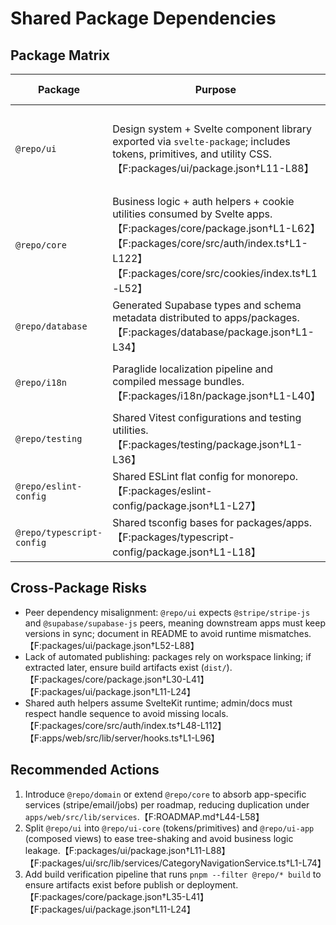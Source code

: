 # Shared Package Dependencies

## Package Matrix
| Package | Purpose | Key Dependencies | Notes |
| --- | --- | --- | --- |
| `@repo/ui` | Design system + Svelte component library exported via `svelte-package`; includes tokens, primitives, and utility CSS.【F:packages/ui/package.json†L11-L88】 | `@melt-ui/svelte`, `bits-ui`, Tailwind utilities, workspace deps (`@repo/database`, `@repo/i18n`). | Contains service-like modules (`src/lib/services/CategoryNavigationService.ts`) that should live in core/domain layer; refactor to keep UI package pure.【F:packages/ui/src/lib/services/CategoryNavigationService.ts†L1-L74】 |
| `@repo/core` | Business logic + auth helpers + cookie utilities consumed by Svelte apps.【F:packages/core/package.json†L1-L62】【F:packages/core/src/auth/index.ts†L1-L122】【F:packages/core/src/cookies/index.ts†L1-L52】 | Supabase SSR client, `slugify`, `nanoid`, workspace database types. | Lacks dedicated services directory; opportunity to absorb app-specific services (stripe/email) per roadmap.【F:ROADMAP.md†L44-L58】 |
| `@repo/database` | Generated Supabase types and schema metadata distributed to apps/packages.【F:packages/database/package.json†L1-L34】 | TypeScript 5.8.2, ESLint config. | No runtime deps; ensure `tsc --build` output published before install. |
| `@repo/i18n` | Paraglide localization pipeline and compiled message bundles.【F:packages/i18n/package.json†L1-L40】 | `rimraf` for cleaning, workspace configs. | Build depends on Node 22; ensure CLI run before imports. |
| `@repo/testing` | Shared Vitest configurations and testing utilities.【F:packages/testing/package.json†L1-L36】 | `vitest`, `happy-dom`, TypeScript configs. | Expand to host Playwright config and Supabase fixtures to reduce duplication. |
| `@repo/eslint-config` | Shared ESLint flat config for monorepo.【F:packages/eslint-config/package.json†L1-L27】 | ESLint 9, Svelte plugin, Turbo config. | No tests; consider adding example project to verify config. |
| `@repo/typescript-config` | Shared tsconfig bases for packages/apps.【F:packages/typescript-config/package.json†L1-L18】 | None (meta package). | Document recommended extends usage in DEVELOPMENT.md. |

## Cross-Package Risks
- Peer dependency misalignment: `@repo/ui` expects `@stripe/stripe-js` and `@supabase/supabase-js` peers, meaning downstream apps must keep versions in sync; document in README to avoid runtime mismatches.【F:packages/ui/package.json†L52-L88】
- Lack of automated publishing: packages rely on workspace linking; if extracted later, ensure build artifacts exist (`dist/`).【F:packages/core/package.json†L30-L41】【F:packages/ui/package.json†L11-L24】
- Shared auth helpers assume SvelteKit runtime; admin/docs must respect handle sequence to avoid missing locals.【F:packages/core/src/auth/index.ts†L48-L112】【F:apps/web/src/lib/server/hooks.ts†L1-L96】

## Recommended Actions
1. Introduce `@repo/domain` or extend `@repo/core` to absorb app-specific services (stripe/email/jobs) per roadmap, reducing duplication under `apps/web/src/lib/services`.【F:ROADMAP.md†L44-L58】
2. Split `@repo/ui` into `@repo/ui-core` (tokens/primitives) and `@repo/ui-app` (composed views) to ease tree-shaking and avoid business logic leakage.【F:packages/ui/package.json†L11-L88】【F:packages/ui/src/lib/services/CategoryNavigationService.ts†L1-L74】
3. Add build verification pipeline that runs `pnpm --filter @repo/* build` to ensure artifacts exist before publish or deployment.【F:packages/core/package.json†L35-L41】【F:packages/ui/package.json†L11-L24】
